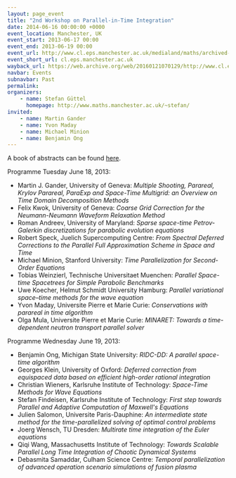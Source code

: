 ```yaml
---
layout: page_event
title: "2nd Workshop on Parallel-in-Time Integration"
date: 2014-06-16 00:00:00 +0000
event_location: Manchester, UK
event_start: 2013-06-17 00:00
event_end: 2013-06-19 00:00
event_url: http://www.cl.eps.manchester.ac.uk/medialand/maths/archived-events/workshops/www.mims.manchester.ac.uk/events/workshops/spacetime/
event_short_url: cl.eps.manchester.ac.uk
wayback_url: https://web.archive.org/web/20160121070129/http://www.cl.eps.manchester.ac.uk/medialand/maths/archived-events/workshops/www.mims.manchester.ac.uk/events/workshops/spacetime/
navbar: Events
subnavbar: Past
permalink:
organizers:
    - name: Stefan Güttel
      homepage: http://www.maths.manchester.ac.uk/~stefan/
invited:
    - name: Martin Gander
    - name: Yvon Maday
    - name: Michael Minion
    - name: Benjamin Ong
---
```


A book of abstracts can be found [here](http://www.cl.eps.manchester.ac.uk/medialand/maths/archived-events/workshops/www.mims.manchester.ac.uk/events/workshops/spacetime/abstracts/booklet.pdf).

Programme Tuesday June 18, 2013:

 - Martin J. Gander, University of Geneva: *Multiple Shooting, Parareal, Krylov Parareal, ParaExp and Space-Time Multigrid:
an Overview on Time Domain Decomposition Methods*
 - Felix Kwok, University of Geneva: *Coarse Grid Correction for the Neumann-Neumann Waveform Relaxation Method*
 - Roman Andreev, University of Maryland: *Sparse space-time Petrov-Galerkin discretizations for parabolic evolution equations*
 - Robert Speck, Juelich Supercomputing Centre: *From Spectral Deferred Corrections to the Parallel Full Approximation Scheme in Space and Time*
 - Michael Minion, Stanford University: *Time Parallelization for Second-Order Equations*
 - Tobias Weinzierl, Technische Universitaet Muenchen: *Parallel Space-time Spacetrees for Simple Parabolic Benchmarks*
 - Uwe Koecher, Helmut Schmidt University Hamburg: *Parallel variational space–time methods for the wave equation*
 - Yvon Maday, Universite Pierre et Marie Curie: *Conservations with parareal in time algorithm*
 - Olga Mula, Universite Pierre et Marie Curie: *MINARET: Towards a time-dependent neutron transport parallel solver*

Programme Wednesday June 19, 2013:

 - Benjamin Ong, Michigan State University: *RIDC-DD: A parallel space-time algorithm*
 - Georges Klein, University of Oxford: *Deferred correction from equispaced data based on efficient high-order rational integration*
 - Christian Wieners, Karlsruhe Institute of Technology: *Space-Time Methods for Wave Equations*
 - Stefan Findeisen, Karlsruhe Institute of Technology: *First step towards Parallel and Adaptive Computation of Maxwell's Equations*
 - Julien Salomon, Universite Paris-Dauphine: *An intermediate state method for the time-parallelized solving of optimal control problems*
 - Joerg Wensch, TU Dresden: *Multirate time integration of the Euler equations*
 - Qiqi Wang, Massachusetts Institute of Technology: *Towards Scalable Parallel Long Time Integration of Chaotic Dynamical Systems*
 - Debasmita Samaddar, Culham Science Centre: *Temporal parallelization of advanced operation scenario simulations of fusion plasma*